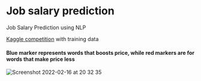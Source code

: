 # Job salary prediction
Job Salary Prediction using NLP

[Kaggle competition](https://www.kaggle.com/c/job-salary-prediction/data) with training data

#### Blue marker represents words that boosts price, while red markers are for words that make price less
![Screenshot 2022-02-16 at 20 32 35](https://user-images.githubusercontent.com/55096567/154322578-07d036e9-899c-4741-b812-0b1fa4791a50.png)
